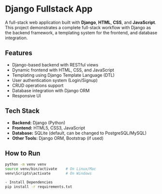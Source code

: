 # Django Fullstack App

A full-stack web application built with **Django**, **HTML**, **CSS**, and **JavaScript**.  
This project demonstrates a complete full-stack workflow with Django as the backend framework, a templating system for the frontend, and database integration.

## Features
- Django-based backend with RESTful views
- Dynamic frontend with HTML, CSS, and JavaScript
- Templating using Django Template Language (DTL)
- User authentication system (Login/Signup)
- CRUD operations support
- Database integration with Django ORM
- Responsive UI

## Tech Stack
- **Backend:** Django (Python)
- **Frontend:** HTML5, CSS3, JavaScript
- **Database:** SQLite (default, can be changed to PostgreSQL/MySQL)
- **Other Tools:** Django ORM, Bootstrap (if used)

## How to Run
```bash
python -m venv venv
source venv/bin/activate    # On Linux/Mac
venv\Scripts\activate       # On Windows

- Install Dependencies
pip install -r requirements.txt

